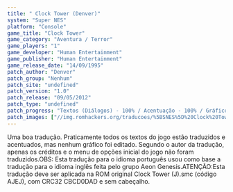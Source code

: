 ```yaml
---
title: " Clock Tower (Denver)"
system: "Super NES"
platform: "Console"
game_title: "Clock Tower"
game_category: "Aventura / Terror"
game_players: "1"
game_developer: "Human Entertainment"
game_publisher: "Human Entertainment"
game_release_date: "14/09/1995"
patch_author: "Denver"
patch_group: "Nenhum"
patch_site: "undefined"
patch_version: "1.0"
patch_release: "09/05/2012"
patch_type: "undefined"
patch_progress: "Textos (Diálogos) - 100% / Acentuação - 100% / Gráficos - 0%"
patch_images: ["//img.romhackers.org/traducoes/%5BSNES%5D%20Clock%20Tower%20-%20Denver%20-%201.png","//img.romhackers.org/traducoes/%5BSNES%5D%20Clock%20Tower%20-%20Denver%20-%202.png","//img.romhackers.org/traducoes/%5BSNES%5D%20Clock%20Tower%20-%20Denver%20-%203.png"]
---
```

Uma boa tradução. Praticamente todos os textos do jogo estão traduzidos e acentuados, mas nenhum gráfico foi editado. Segundo o autor da tradução, apenas os créditos e o menu de opções inicial do jogo não foram traduzidos.OBS: Esta tradução para o idioma português usou como base a tradução para o idioma inglês feita pelo grupo Aeon Genesis.ATENÇÃO:Esta tradução deve ser aplicada na ROM original Clock Tower (J).smc (código AJEJ), com CRC32 CBCD0DAD e sem cabeçalho.